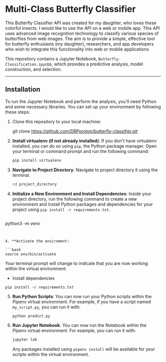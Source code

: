 # Multi-Class Butterfly Classifier

This Butterfly Classifier API was created for my daughter, who loves these colorful insects. I would like to use the API on a web or mobile app. This API uses advanced image recognition technology to classify various species of butterflies from web images. The aim is to provide a simple, effective tool for butterfly enthusiasts (my daughter), researchers, and app developers who wish to integrate this functionality into web or mobile applications

This repository contains a Jupyter Notebook, `Butterfly-Classification.ipynbb`, 
which provides a predictive analysis, model construction, and selection. 

<hr />


## Installation

To run the Jupyter Notebook and perform the analysis, you'll need Python and some necessary libraries. You can set up your environment by following these steps:

1. Clone this repository to your local machine:

   git clone https://github.com/DRPproton/butterfly-classifier.git

1. **Install virtualenv (if not already installed)**:
   If you don't have virtualenv installed, you can do so using `pip`, the Python package manager. Open your terminal or command prompt and run the following command:

   ```bash
   pip install virtualenv
   ```

2. **Navigate to Project Directory**:
   Navigate to project directory it using the terminal.

   ```bash
   cd project_directory
   ```

3. **Initialize a New Environment and Install Dependencies**:
   Inside your project directory, run the following command to create a new environment and install Python packages and dependencies for your project using `pip install -r requirements.txt`.
   
   ```bash
  python3 -m venv <virtual-environment-name>
   ```


4. **Activate the enviroment:

   ```bash
   source env/bin/activate
   ```
   Your terminal prompt will change to indicate that you are now working within the  virtual environment.

   - Install dependencies
   ```
   pip install -r requirements.txt
   ```
   

5. **Run Python Scripts**:
   You can now run your Python scripts within the Pipenv virtual environment. For example, if you have a script named `my_script.py`, you can run it with:
    
   ```bash
   python predict.py
   ```
   
6. **Run Jupyter Notebook**:
   You can now run the Notebook within the Pipenv virtual environment. For example, you can run it with:
    
   ```bash
   jupyter lab
   ```

   Any packages installed using `pipenv install` will be available for your scripts within the virtual environment.
